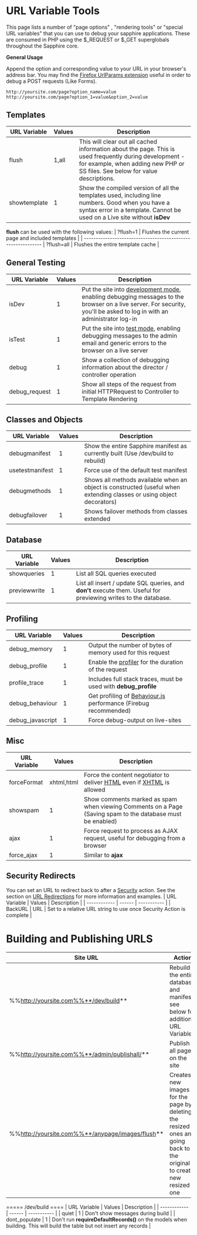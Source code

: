 # URL Variable Tools

This page lists a number of "page options" , "rendering tools" or "special URL variables" that you can use to debug your sapphire applications.  These are consumed in PHP using the $_REQUEST or $_GET superglobals throughout the Sapphire core.

**General Usage**

Append the option and corresponding value to your URL in your browser's address bar.  You may find the [Firefox UrlParams extension](https///addons.mozilla.org/en-US/firefox/addon/1290) useful in order to debug a POST requests (Like Forms).

    http://yoursite.com/page?option_name=value
    http://yoursite.com/page?option_1=value&option_2=value

## Templates
 | URL Variable | Values | Description                                                                                                                                                                              | 
 | ------------ | ------ | -----------                                                                                                                                                                              | 
 | flush        | 1,all  | This will clear out all cached information about the page.  This is used frequently during development - for example, when adding new PHP or SS files. See below for value descriptions. | 
 | showtemplate | 1      | Show the compiled version of all the templates used, including line numbers.  Good when you have a syntax error in a template. Cannot be used on a Live site without **isDev**           | 

**flush** can be used with the following values:
 | ?flush=1 | Flushes the current page and included templates |
 | ------------------------------------------------------------
 | ?flush=all | Flushes the entire template cache |            

## General Testing
 | URL Variable  | Values | Description                                                                                                                                                                         | 
 | ------------  | ------ | -----------                                                                                                                                                                         | 
 | isDev         | 1      | Put the site into [development mode](debugging), enabling debugging messages to the browser on a live server.  For security, you'll be asked to log in with an administrator log-in | 
 | isTest        | 1      | Put the site into [test mode](debugging), enabling debugging messages to the admin email and generic errors to the browser on a live server                                         | 
 | debug         | 1      | Show a collection of debugging information about the director / controller operation                                                                                                | 
 | debug_request | 1      | Show all steps of the request from initial HTTPRequest to Controller to Template Rendering                                                                                          | 

## Classes and Objects
 | URL Variable    | Values | Description                                                                                                          | 
 | ------------    | ------ | -----------                                                                                                          | 
 | debugmanifest   | 1      | Show the entire Sapphire manifest as currently built (Use /dev/build to rebuild)                                     | 
 | usetestmanifest | 1      | Force use of the default test manifest                                                                               | 
 | debugmethods    | 1      | Shows all methods available when an object is constructed (useful when extending classes or using object decorators) | 
 | debugfailover   | 1      | Shows failover methods from classes extended                                                                         | 

## Database
 | URL Variable | Values | Description                                                                                                      | 
 | ------------ | ------ | -----------                                                                                                      | 
 | showqueries  | 1      | List all SQL queries executed                                                                                    | 
 | previewwrite | 1      | List all insert / update SQL queries, and **don't** execute them.  Useful for previewing writes to the database. | 

## Profiling
 | URL Variable     | Values | Description                                                                                      | 
 | ------------     | ------ | -----------                                                                                      | 
 | debug_memory     | 1      | Output the number of bytes of memory used for this request                                       | 
 | debug_profile    | 1      | Enable the [profiler](profiler) for the duration of the request                                  | 
 | profile_trace    | 1      | Includes full stack traces, must be used with **debug_profile**                                  | 
 | debug_behaviour  | 1      | Get profiling of [Behaviour.js](http://bennolan.com/behaviour) performance (Firebug recommended) | 
 | debug_javascript | 1      | Force debug-output on live-sites                                                                 | 

## Misc
 | URL Variable | Values     | Description                                                                                                | 
 | ------------ | ------     | -----------                                                                                                | 
 | forceFormat  | xhtml,html | Force the content negotiator to deliver [HTML](HTML) even if [XHTML](XHTML) is allowed                     | 
 | showspam     | 1          | Show comments marked as spam when viewing Comments on a Page (Saving spam to the database must be enabled) | 
 | ajax         | 1          | Force request to process as AJAX request, useful for debugging from a browser                              | 
 | force_ajax   | 1          | Similar to **ajax**                                                                                        | 

## Security Redirects
You can set an URL to redirect back to after a [Security](security) action.  See the section on [URL Redirections](security#redirect_back_to_another_page_after_login) for more information and examples.
 | URL Variable | Values | Description                                                          | 
 | ------------ | ------ | -----------                                                          | 
 | BackURL      | URL    | Set to a relative URL string to use once Security Action is complete | 

# Building and Publishing URLS

 | Site URL                                         | Action                                                                                                                | 
 | --------                                         | ------                                                                                                                | 
 | %%http://yoursite.com%%**/dev/build**            | Rebuild the entire database and manifest, see below for additional URL Variables                                      | 
 | %%http://yoursite.com%%**/admin/publishall/**    | Publish all pages on the site                                                                                         | 
 | %%http://yoursite.com%%**/anypage/images/flush** | Creates new images for the page by deleting the resized ones and going back to the original to create new resized one | 

===== /dev/build ====
 | URL Variable  | Values | Description                                                                                                             | 
 | ------------  | ------ | -----------                                                                                                             | 
 | quiet         | 1      | Don't show messages during build                                                                                        | 
 | dont_populate | 1      | Don't run **requireDefaultRecords()** on the models when building. This will build the table but not insert any records | 

